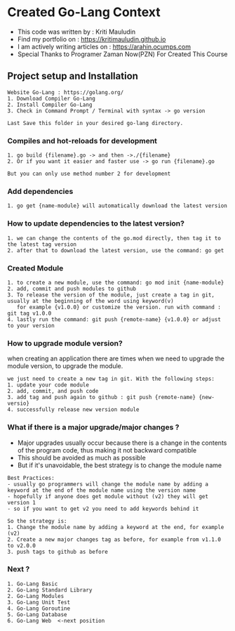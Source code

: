 # Created Go-Lang Context

- This code was written by	        : Kriti Mauludin
- Find my portfolio on      	      : https://kritimauludin.github.io
- I am actively writing articles on	: https://arahin.ocumps.com
- Special Thanks to Programer Zaman Now(PZN) For Created This Course

## Project setup and Installation
```
Website Go-Lang : https://golang.org/
1. Download Compiler Go-Lang
2. Install Compiler Go-Lang
3. Check in Command Prompt / Terminal with syntax -> go version

Last Save this folder in your desired go-lang directory.
```
### Compiles and hot-reloads for development
```
1. go build {filename}.go -> and then ->./{filename}
2. Or if you want it easier and faster use -> go run {filename}.go

But you can only use method number 2 for development
```
### Add dependencies
```
1. go get {name-module} will automatically download the latest version
```
### How to update dependencies to the latest version?
```
1. we can change the contents of the go.mod directly, then tag it to the latest tag version
2. after that to download the latest version, use the command: go get
```
### Created Module
```
1. to create a new module, use the command: go mod init {name-module}
2. add, commit and push modules to github
3. To release the version of the module, just create a tag in git, usually at the beginning of the word using keyword(v)
   for example {v1.0.0} or customize the version. run with command : git tag v1.0.0
4. lastly run the command: git push {remote-name} {v1.0.0} or adjust to your version

```
### How to upgrade module version?
when creating an application there are times when we need to upgrade the module version, to upgrade the module. 
```
we just need to create a new tag in git. With the following steps:
1. update your code module
2. add, commit, and push code
3. add tag and push again to github : git push {remote-name} {new-versio}
4. successfully release new version module

```
### What if there is a major upgrade/major changes ?
- Major upgrades usually occur because there is a change in the contents of the program code, thus making it not backward compatible
- This should be avoided as much as possible
- But if it's unavoidable, the best strategy is to change the module name

```
Best Practices:
- usually go programmers will change the module name by adding a keyword at the end of the module name using the version name
- hopefully if anyone does get module without (v2) they will get version 1
- so if you want to get v2 you need to add keywords behind it
```

```
So the strategy is:
1. Change the module name by adding a keyword at the end, for example (v2)
2. Create a new major changes tag as before, for example from v1.1.0 to v2.0.0
3. push tags to github as before
```
### Next ?
```
1. Go-Lang Basic 
2. Go-Lang Standard Library 
2. Go-Lang Modules 
3. Go-Lang Unit Test 
4. Go-Lang Goroutine
5. Go-Lang Database
6. Go-Lang Web  <-next position
```